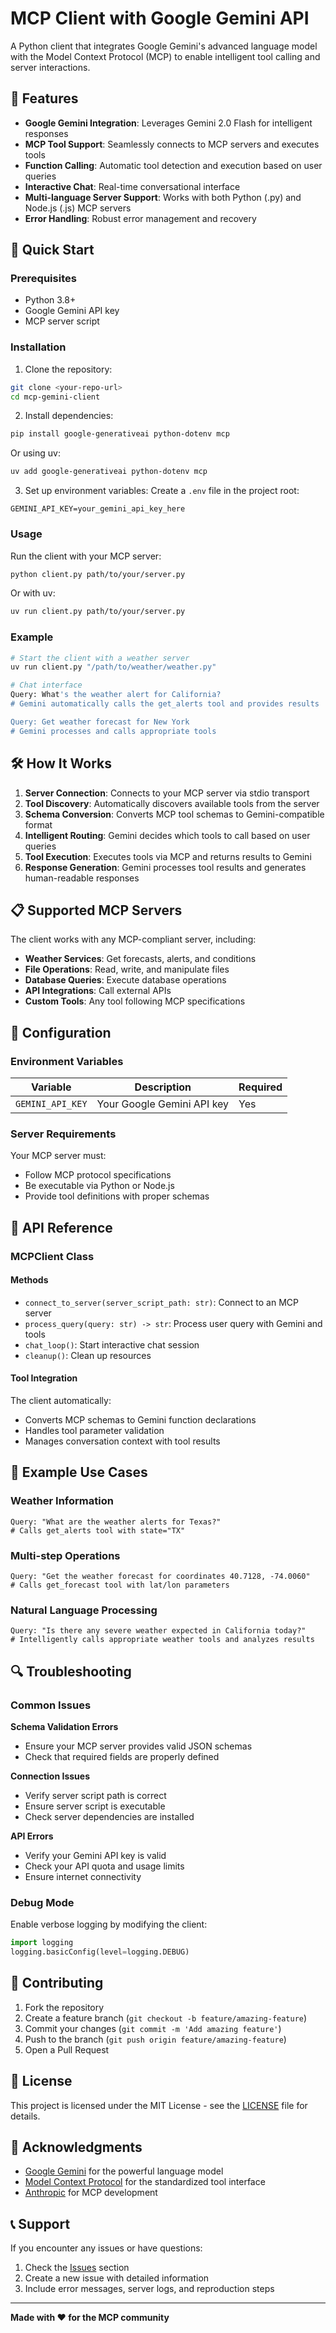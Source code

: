 # MCP Client with Google Gemini API

A Python client that integrates Google Gemini's advanced language model with the Model Context Protocol (MCP) to enable intelligent tool calling and server interactions.

## 🌟 Features

- **Google Gemini Integration**: Leverages Gemini 2.0 Flash for intelligent responses
- **MCP Tool Support**: Seamlessly connects to MCP servers and executes tools
- **Function Calling**: Automatic tool detection and execution based on user queries
- **Interactive Chat**: Real-time conversational interface
- **Multi-language Server Support**: Works with both Python (.py) and Node.js (.js) MCP servers
- **Error Handling**: Robust error management and recovery

## 🚀 Quick Start

### Prerequisites

- Python 3.8+
- Google Gemini API key
- MCP server script

### Installation

1. Clone the repository:
```bash
git clone <your-repo-url>
cd mcp-gemini-client
```

2. Install dependencies:
```bash
pip install google-generativeai python-dotenv mcp
```

Or using uv:
```bash
uv add google-generativeai python-dotenv mcp
```

3. Set up environment variables:
Create a `.env` file in the project root:
```env
GEMINI_API_KEY=your_gemini_api_key_here
```

### Usage

Run the client with your MCP server:

```bash
python client.py path/to/your/server.py
```

Or with uv:
```bash
uv run client.py path/to/your/server.py
```

### Example

```bash
# Start the client with a weather server
uv run client.py "/path/to/weather/weather.py"

# Chat interface
Query: What's the weather alert for California?
# Gemini automatically calls the get_alerts tool and provides results

Query: Get weather forecast for New York
# Gemini processes and calls appropriate tools
```

## 🛠️ How It Works

1. **Server Connection**: Connects to your MCP server via stdio transport
2. **Tool Discovery**: Automatically discovers available tools from the server
3. **Schema Conversion**: Converts MCP tool schemas to Gemini-compatible format
4. **Intelligent Routing**: Gemini decides which tools to call based on user queries
5. **Tool Execution**: Executes tools via MCP and returns results to Gemini
6. **Response Generation**: Gemini processes tool results and generates human-readable responses

## 📋 Supported MCP Servers

The client works with any MCP-compliant server, including:

- **Weather Services**: Get forecasts, alerts, and conditions
- **File Operations**: Read, write, and manipulate files
- **Database Queries**: Execute database operations
- **API Integrations**: Call external APIs
- **Custom Tools**: Any tool following MCP specifications

## 🔧 Configuration

### Environment Variables

| Variable | Description | Required |
|----------|-------------|----------|
| `GEMINI_API_KEY` | Your Google Gemini API key | Yes |

### Server Requirements

Your MCP server must:
- Follow MCP protocol specifications
- Be executable via Python or Node.js
- Provide tool definitions with proper schemas

## 📖 API Reference

### MCPClient Class

#### Methods

- `connect_to_server(server_script_path: str)`: Connect to an MCP server
- `process_query(query: str) -> str`: Process user query with Gemini and tools
- `chat_loop()`: Start interactive chat session
- `cleanup()`: Clean up resources

#### Tool Integration

The client automatically:
- Converts MCP schemas to Gemini function declarations
- Handles tool parameter validation
- Manages conversation context with tool results

## 🎯 Example Use Cases

### Weather Information
```
Query: "What are the weather alerts for Texas?"
# Calls get_alerts tool with state="TX"
```

### Multi-step Operations
```
Query: "Get the weather forecast for coordinates 40.7128, -74.0060"
# Calls get_forecast tool with lat/lon parameters
```

### Natural Language Processing
```
Query: "Is there any severe weather expected in California today?"
# Intelligently calls appropriate weather tools and analyzes results
```

## 🔍 Troubleshooting

### Common Issues

**Schema Validation Errors**
- Ensure your MCP server provides valid JSON schemas
- Check that required fields are properly defined

**Connection Issues**
- Verify server script path is correct
- Ensure server script is executable
- Check server dependencies are installed

**API Errors**
- Verify your Gemini API key is valid
- Check your API quota and usage limits
- Ensure internet connectivity

### Debug Mode

Enable verbose logging by modifying the client:
```python
import logging
logging.basicConfig(level=logging.DEBUG)
```

## 🤝 Contributing

1. Fork the repository
2. Create a feature branch (`git checkout -b feature/amazing-feature`)
3. Commit your changes (`git commit -m 'Add amazing feature'`)
4. Push to the branch (`git push origin feature/amazing-feature`)
5. Open a Pull Request

## 📄 License

This project is licensed under the MIT License - see the [LICENSE](LICENSE) file for details.

## 🙏 Acknowledgments

- [Google Gemini](https://ai.google.dev/) for the powerful language model
- [Model Context Protocol](https://github.com/modelcontextprotocol) for the standardized tool interface
- [Anthropic](https://www.anthropic.com/) for MCP development

## 📞 Support

If you encounter any issues or have questions:

1. Check the [Issues](../../issues) section
2. Create a new issue with detailed information
3. Include error messages, server logs, and reproduction steps

---

**Made with ❤️ for the MCP community**
